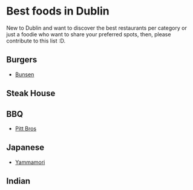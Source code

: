 # Best foods in Dublin 

New to Dublin and want to discover the best restaurants per category or just a foodie who want to share your preferred spots, then, please contribute to this list :D. 

## Burgers
- [Bunsen](http://www.bunsen.ie/)

## Steak House 

## BBQ 
- [Pitt Bros](http://www.pittbrosbbq.com/#home)

## Japanese
- [Yammamori](https://yamamori.ie/)

## Indian

